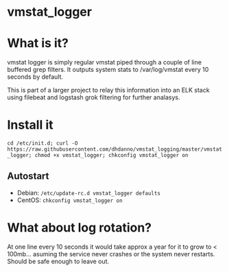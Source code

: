 # vmstat_logger

# What is it?
vmstat logger is simply regular vmstat piped through a couple of line buffered grep filters. It outputs system stats to /var/log/vmstat every 10 seconds by default.

This is part of a larger project to relay this information into an ELK stack using filebeat and logstash grok filtering for further analasys.

# Install it
```cd /etc/init.d; curl -O https://raw.githubusercontent.com/dhdanno/vmstat_logging/master/vmstat_logger; chmod +x vmstat_logger; chkconfig vmstat_logger on```

## Autostart
- Debian: ```/etc/update-rc.d vmstat_logger defaults```
- CentOS: ```chkconfig vmstat_logger on```

# What about log rotation?
At one line every 10 seconds it would take approx a year for it to grow to < 100mb... asuming the service never crashes or the system never restarts. Should be safe enough to leave out.
